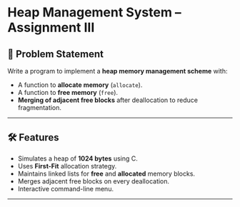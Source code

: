 # Heap Management System – Assignment III

## 📌 Problem Statement

Write a program to implement a **heap memory management scheme** with:

- A function to **allocate memory** (`allocate`).
- A function to **free memory** (`free`).
- **Merging of adjacent free blocks** after deallocation to reduce fragmentation.

---

## 🛠️ Features

- Simulates a heap of **1024 bytes** using C.
- Uses **First-Fit** allocation strategy.
- Maintains linked lists for **free** and **allocated** memory blocks.
- Merges adjacent free blocks on every deallocation.
- Interactive command-line menu.

---
